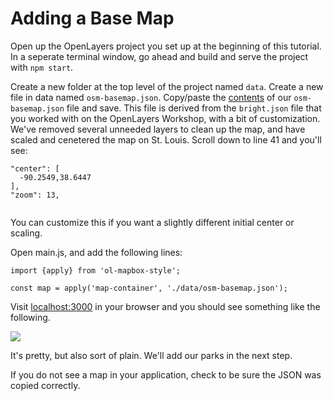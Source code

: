 # Adding a Base Map

Open up the OpenLayers project you set up at the beginning of this tutorial. In a seperate terminal window, go ahead and build and serve the project with `npm start`.

Create a new folder at the top level of the project named `data`. Create a new file in data named `osm-basemap.json`. Copy/paste the [contents](https://gist.github.com/chrisbay/9adf9b57611fa1806d2c1dffa65f1df0) of our `osm-basemap.json` file and save. This file is derived from the `bright.json` file that you worked with on the OpenLayers Workshop, with a bit of customization. We've removed several unneeded layers to clean up the map, and have scaled and cenetered the map on St. Louis. Scroll down to line 41 and you'll see:

```
"center": [
  -90.2549,38.6447
],
"zoom": 13,
  
```

You can customize this if you want a slightly different initial center or scaling.

Open main.js, and add the following lines:

```
import {apply} from 'ol-mapbox-style';

const map = apply('map-container', './data/osm-basemap.json');
```

Visit [localhost:3000](http://localhost:3000/) in your browser and you should see something like the following.

![](/assets/basemap.png)

It's pretty, but also sort of plain. We'll add our parks in the next step.

If you do not see a map in your application, check to be sure the JSON was copied correctly.

